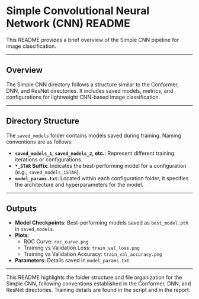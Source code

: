 # Simple Convolutional Neural Network (CNN) README

This README provides a brief overview of the Simple CNN pipeline for image classification.

---

## Overview

The Simple CNN directory follows a structure similar to the Conformer, DNN, and ResNet directories. It includes saved models, metrics, and configurations for lightweight CNN-based image classification.

---

## Directory Structure

The `saved_models` folder contains models saved during training. Naming conventions are as follows:

- **`saved_models_1`, `saved_models_2`, etc.**: Represent different training iterations or configurations.
- **`*_STAR` Suffix**: Indicates the best-performing model for a configuration (e.g., `saved_models_1STAR`).
- **`model_params.txt`**: Located within each configuration folder, it specifies the architecture and hyperparameters for the model.

---

## Outputs

- **Model Checkpoints**: Best-performing models saved as `best_model.pth` in `saved_models`.
- **Plots**:
  - ROC Curve: `roc_curve.png`
  - Training vs Validation Loss: `train_val_loss.png`
  - Training vs Validation Accuracy: `train_val_accuracy.png`
- **Parameters**: Details saved in `model_params.txt`.

---

This README highlights the folder structure and file organization for the Simple CNN, following conventions established in the Conformer, DNN, and ResNet directories. Training details are found in the script and in the report.
